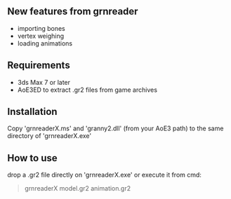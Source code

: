 New features from grnreader
----
- importing bones
- vertex weighing
- loading animations

Requirements
----
- 3ds Max 7 or later
- AoE3ED to extract .gr2 files from game archives

Installation
----
Copy 'grnreaderX.ms' and 'granny2.dll' (from your AoE3 path) to the same directory of 'grnreaderX.exe'

How to use
----
drop a .gr2 file directly on 'grnreaderX.exe' or execute it from cmd:
> grnreaderX model.gr2 animation.gr2
